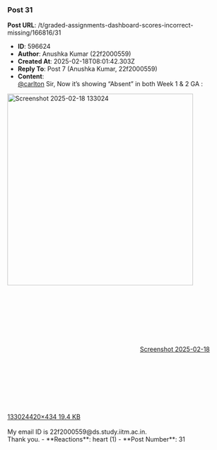 ### Post 31
**Post URL**: /t/graded-assignments-dashboard-scores-incorrect-missing/166816/31
- **ID**: 596624
- **Author**: Anushka Kumar (22f2000559)
- **Created At**: 2025-02-18T08:01:42.303Z
- **Reply To**: Post 7 (Anushka Kumar, 22f2000559)
- **Content**:  
  <a class="mention" href="/u/carlton">@carlton</a> Sir, Now it’s showing “Absent” in both Week 1 &amp; 2 GA :<br>
<div class="lightbox-wrapper"><a class="lightbox" href="https://europe1.discourse-cdn.com/flex013/uploads/iitm/original/3X/7/6/760f4ce6b8c763f6c8906070d55ef7e1ce0c1eb1.png" data-download-href="/uploads/short-url/gQp7AJsQIvtXm9Unf1S9EUcsGUp.png?dl=1" title="Screenshot 2025-02-18 133024" rel="noopener nofollow ugc"><img src="https://europe1.discourse-cdn.com/flex013/uploads/iitm/original/3X/7/6/760f4ce6b8c763f6c8906070d55ef7e1ce0c1eb1.png" alt="Screenshot 2025-02-18 133024" data-base62-sha1="gQp7AJsQIvtXm9Unf1S9EUcsGUp" width="420" height="434"><div class="meta"><svg class="fa d-icon d-icon-far-image svg-icon" aria-hidden="true"><use href="#far-image"></use></svg><span class="filename">Screenshot 2025-02-18 133024</span><span class="informations">420×434 19.4 KB</span><svg class="fa d-icon d-icon-discourse-expand svg-icon" aria-hidden="true"><use href="#discourse-expand"></use></svg></div></a></div><br>
My email ID is 22f2000559@ds.study.iitm.ac.in.<br>
Thank you.
- **Reactions**: heart (1)
- **Post Number**: 31

